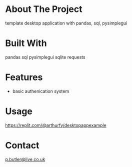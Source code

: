 # About The Project
template desktop application with pandas, sql, pysimplegui

# Built With
pandas
sql
pysimplegui
sqlite
requests

# Features
- basic authenication system

# Usage
https://replit.com/@arthurfy/desktopappexample

# Contact
p.butler@live.co.uk

